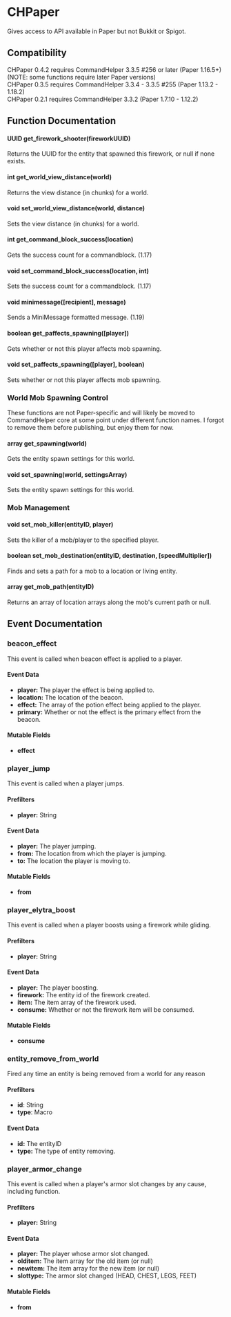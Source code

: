 # CHPaper

Gives access to API available in Paper but not Bukkit or Spigot.

## Compatibility

CHPaper 0.4.2 requires CommandHelper 3.3.5 #256 or later (Paper 1.16.5+) (NOTE: some functions require later Paper versions)  
CHPaper 0.3.5 requires CommandHelper 3.3.4 - 3.3.5 #255 (Paper 1.13.2 - 1.18.2)  
CHPaper 0.2.1 requires CommandHelper 3.3.2 (Paper 1.7.10 - 1.12.2)  

## Function Documentation

#### UUID get_firework_shooter(fireworkUUID)
Returns the UUID for the entity that spawned this firework, or null if none exists.

#### int get_world_view_distance(world)
Returns the view distance (in chunks) for a world.

#### void set_world_view_distance(world, distance)
Sets the view distance (in chunks) for a world.

#### int get_command_block_success(location)
Gets the success count for a commandblock. (1.17)

#### void set_command_block_success(location, int)
Sets the success count for a commandblock. (1.17)

#### void minimessage([recipient], message)
Sends a MiniMessage formatted message. (1.19)

#### boolean get_paffects_spawning([player])
Gets whether or not this player affects mob spawning.

#### void set_paffects_spawning([player], boolean)
Sets whether or not this player affects mob spawning.

### World Mob Spawning Control
These functions are not Paper-specific and will likely be moved to CommandHelper core at some point under different function names. I forgot to remove them before publishing, but enjoy them for now.

#### array get_spawning(world)
Gets the entity spawn settings for this world.

#### void set_spawning(world, settingsArray)
Sets the entity spawn settings for this world.

### Mob Management

#### void set_mob_killer(entityID, player)
Sets the killer of a mob/player to the specified player.

#### boolean set_mob_destination(entityID, destination, [speedMultiplier])
Finds and sets a path for a mob to a location or living entity.

#### array get_mob_path(entityID)
Returns an array of location arrays along the mob's current path or null.

## Event Documentation

### beacon_effect

This event is called when beacon effect is applied to a player.

#### Event Data

* **player:** The player the effect is being applied to.
* **location:** The location of the beacon.
* **effect:** The array of the potion effect being applied to the player.
* **primary:** Whether or not the effect is the primary effect from the beacon.

#### Mutable Fields

* **effect**

### player_jump

This event is called when a player jumps.

#### Prefilters

* **player:** String

#### Event Data

* **player:** The player jumping.
* **from:** The location from which the player is jumping.
* **to:** The location the player is moving to.

#### Mutable Fields

* **from**

### player_elytra_boost

This event is called when a player boosts using a firework while gliding.

#### Prefilters

* **player:** String

#### Event Data

* **player:** The player boosting.
* **firework:** The entity id of the firework created.
* **item:** The item array of the firework used.
* **consume:** Whether or not the firework item will be consumed.

#### Mutable Fields

* **consume**

### entity_remove_from_world

Fired any time an entity is being removed from a world for any reason

#### Prefilters

* **id**: String
* **type**: Macro

#### Event Data

* **id:** The entityID
* **type:** The type of entity removing.

### player_armor_change

This event is called when a player's armor slot changes by any cause, including function.

#### Prefilters

* **player:** String

#### Event Data

* **player:** The player whose armor slot changed.
* **olditem:** The item array for the old item (or null)
* **newitem:** The item array for the new item (or null)
* **slottype:** The armor slot changed (HEAD, CHEST, LEGS, FEET)

#### Mutable Fields

* **from**